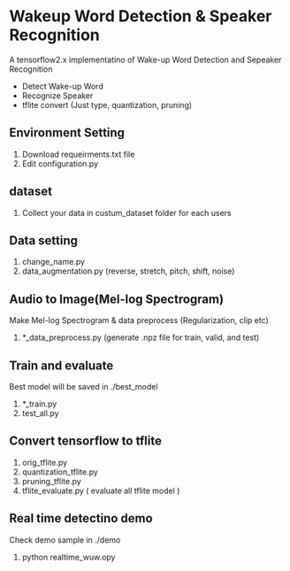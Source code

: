 # Wakeup Word Detection & Speaker Recognition
A tensorflow2.x implementatino of Wake-up Word Detection and Sepeaker Recognition
- Detect Wake-up Word 
- Recognize Speaker 
- tflite convert (Just type, quantization, pruning)

## Environment Setting
1. Download requeirments.txt file 
2. Edit configuration.py

## dataset
1. Collect your data in custum_dataset folder for each users

## Data setting
1. change_name.py 
2. data_augmentation.py (reverse, stretch, pitch, shift, noise)

## Audio to Image(Mel-log Spectrogram)
Make Mel-log Spectrogram & data preprocess (Regularization, clip etc)
1. *_data_preprocess.py  (generate .npz file for train, valid, and test)

## Train and evaluate
Best model will be saved in ./best_model
1. *_train.py
2. test_all.py 

## Convert tensorflow to tflite
1. orig_tflite.py
2. quantization_tflite.py
3. pruning_tflite.py
4. tflite_evaluate.py ( evaluate all tflite model )

## Real time detectino demo
Check demo sample in ./demo
1. python realtime_wuw.opy


